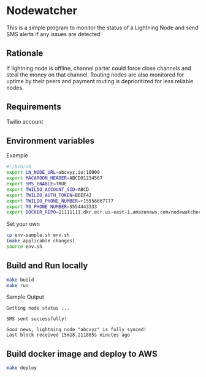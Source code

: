 
# Nodewatcher

This is a simple program to monitor the status of a Lightning Node and send SMS
alerts if any issues are detected

## Rationale

If lightning node is offline, channel parter could force close channels and steal the money on that channel.  Routing nodes are also monitored for uptime by their peers and payment routing is deprioritized for less reliable nodes.

## Requirements

Twilio account

## Environment variables

Example

```bash
#!/bin/sh
export LN_NODE_URL=abcxyz.io:10009
export MACAROON_HEADER=ABCD01234567
export SMS_ENABLE=TRUE
export TWILIO_ACCOUNT_SID=ABCD
export TWILIO_AUTH_TOKEN=BEEF42
export TWILIO_PHONE_NUMBER=+15556667777
export TO_PHONE_NUMBER=5554443333
export DOCKER_REPO=11111111.dkr.ecr.us-east-1.amazonaws.com/nodewatcher
```

Set your own

```bash
cp env-sample.sh env.sh
(make applicable changes)
source env.sh
```

## Build and Run locally

```bash
make build
make run
```

Sample Output

```
Getting node status ...

SMS sent successfully!

Good news, lightning node "abcxyz" is fully synced!
Last block received 15m18.211865s minutes ago
```

## Build docker image and deploy to AWS

```bash
make deploy
```